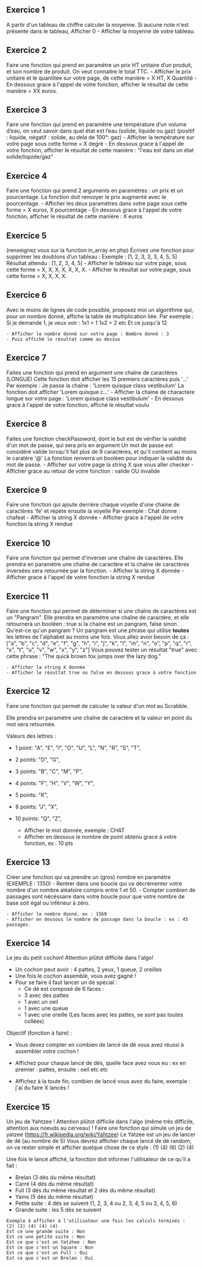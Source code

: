 ## Exercice 1 ##
A partir d'un tableau de chiffre calculer la moyenne. Si aucune note n'est présente dans le tableau, Afficher 0
	- Afficher la moyenne de votre tableau.

## Exercice 2 ##
Faire une fonction qui prend en paramètre un prix HT unitaire d’un produit, et son nombre de produit.
On veut connaitre le total TTC.
	- Afficher le prix unitaire et le quantitée sur votre page, de cette manière = X HT, X Quantité
	- En dessous grace à l'appel de votre fonction, afficher le résultat de cette manière = XX euros.

## Exercice 3 ##
Faire une fonction qui prend en paramètre une température d’un volume d’eau, on veut savoir dans quel état est l’eau (solide, liquide ou gaz) (positif : liquide, négatif : solide, au dela de 100°: gaz)
	- Afficher la température sur votre page sous cette forme = X degré
	- En dessous grace à l'appel de votre fonction, afficher le résultat de cette manière : "l'eau est dans un état solide/liquide/gaz"

## Exercice 4 ##
Faire une fonction qui prend 2 arguments en paramètres : un prix et un pourcentage.
La fonction doit renvoyer le prix augmenté avec le pourcentage.
	- Afficher les deux paramètres dans votre page sous cette forme = X euros, X pourcentage
	- En dessous grace à l'appel de votre fonction, afficher le résultat de cette manière : X euros

## Exercice 5 ##
(renseignez vous sur la function in_array en php)
Écrivez une fonction pour supprimer les doublons d’un tableau : Exemple : [1, 2, 3, 3, 3, 4, 5, 5] Résultat attendu : [1, 2, 3, 4, 5]
	- Afficher le tableau sur votre page, sous cette forme = X, X, X, X, X, X, X.
	- Afficher le résultat sur votre page, sous cette forme = X, X, X, X.

## Exercice 6 ##
Avec le moins de lignes de code possible, proposez moi un algorithme qui, pour un nombre donné, affiche la table de multiplication liée. Par exemple : Si je demande 1, je veux voir :
1x1 = 1
1x2 = 2
etc Et ce jusqu'à 12

	- Afficher le nombre donné sur votre page : Nombre donné : 3
	- Puis affiché le résultat comme au dessus

## Exercice 7 ##
Faites une fonction qui prend en argument une chaîne de caractères (LONGUE) Cette fonction doit afficher les 15 premiers caractères puis '...' Par exemple :
Je passe la chaîne : 'Lorem quisque class vestibulum'
La fonction doit afficher 'Lorem quisque c...'
	- Afficher la chaine de charactere longue sur votre page : 'Lorem quisque class vestibulum'
	- En dessous grace à l'appel de votre fonction, affiché le résultat voulu

## Exercice 8 ##
Faites une fonction checkPassword, dont le but est de vérifier la validité d'un mot de passe, qui sera pris en argument Un mot de passe est considéré valide lorsqu'il fait plus de 9 caractères, et qu'il contient au moins le caratère '@' La fonction renverra un booléen pour indiquer la validité du mot de passe.
	- Afficher sur votre page la string X que vous aller checker
	- Afficher grace au retour de votre fonction : valide OU invalide

## Exercice 9 ##
Faire une fonction qui ajoute derrière chaque voyelle d'une chaine de caractères 'fe' et répète ensuite la voyelle
Par exemple :
Chat donne : chafeat
	- Afficher la string X donnée
	- Afficher grace à l'appel de votre fonction la string X rendue

## Exercice 10 ##
Faire une fonction qui permet d'inverser une chaîne de caractères.
Elle prendra en paramètre une chaîne de caractère et la chaîne de caractères inversées sera retournée par la fonction.
	- Afficher la string X donnée
	- Afficher grace à l'appel de votre fonction la string X rendue

## Exercice 11 ##
Faire une fonction qui permet de déterminer si une chaîne de caractères est un "Pangram".
Elle prendra en paramètre une chaîne de caractère, et elle retournera un booléen : true si la chaine est un pangram, false sinon.
Qu'est-ce qu'un pangram ?
Un pangram est une phrase qui utilise **toutes** les lettres de l'alphabet au moins une fois.
Vous allez avoir besoin de ça : ["a", "b", "c", "d", "e", "f", "g", "h", "i", "j", "k", "l", "m", "n", "o", "p", "q", "r", "s", "t", "u", "v", "w", "x", "y", "z"]
Vous pouvez tester un résultat "true" avec cette phrase : "The quick brown fox jumps over the lazy dog."

	- Afficher la string X donnée
	- Afficher le résultat true ou false en dessous grace à votre fonction

## Exercice 12 ##
Faire une fonction qui permet de calculer la valeur d'un mot au Scrabble.

Elle prendra en paramètre une chaîne de caractère et la valeur en point du mot sera retournée.

Valeurs des lettres :

- 1 point: "A", "E", "I", "O", "U", "L", "N", "R", "S", "T",
- 2 points: "D", "G",
- 3 points: "B", "C", "M", "P",
- 4 points: "F", "H", "V", "W", "Y",
- 5 points: "K",
- 8 points: "J", "X",
- 10 points: "Q", "Z",

	- Afficher le mot donnée, exemple : CHAT
	- Afficher en dessous le nombre de point obtenu grace à votre fonction, ex : 10 pts

## Exercice 13 ##
Créer une fonction qui va prendre un (gros) nombre en paramètre (EXEMPLE : 1350)
	- Rentrer dans une boucle qui va décrémenter votre nombre d'un nombre aléatoire compris entre 1 et 50.
	- Compter combien de passages sont nécéssaire dans votre boucle pour que votre nombre de base soit égal ou inférieur à zéro.
	
	- Afficher le nombre donné, ex : 1569
	- Afficher en dessous le nombre de passage dans la boucle : ex : 45 passages.

## Exercice 14 ##
Le jeu du petit cochon! Attention plûtot difficile dans l'algo!
   - Un cochon peut avoir : 4 pattes, 2 yeux, 1 queue, 2 oreilles
   - Une fois le cochon assemblé, vous avez gagné !
   - Pour se faire il faut lancer un dé spécial :
      - Ce dé est composé de 6 faces :
      * 3 avec des pattes
      * 1 avec un oeil
      * 1 avec une queue
      * 1 avec une oreille
        (Les faces avec les pattes, se sont pas toutes collées)
        
   Objectif (fonction à faire) :
   - Vous devez compter en combien de lancé de dé vous avez réussi à assembler votre cochon ! 
   
   - Affichez pour chaque lancé de dés, quelle face avez vous eu : ex en premier : pattes, ensuite : oeil etc etc
   - Affichez à la toute fin, combien de lancé vous avez du faire, exemple : j'ai du faire X lancés !

## Exercice 15 ##
Un jeu de Yahtzee ! Attention plûtot difficile dans l'algo (même très difficile, attention aux noeuds au cerveau) !
Faire une fonction qui simule un jeu de yatzee (https://fr.wikipedia.org/wiki/Yahtzee)
   Le Yatzee est un jeu de lancer de dé (au nombre de 5)
   Vous devrez afficher chaque lancé de dé random, on va rester simple et afficher quelque chose de ce style :
   (1) (4) (6) (2) (4)
   
   Une fois le lancé affiché, la fonction doit informer l'utilisateur de ce qu'il a fait :
   - Brelan (3 dés du même résultat)
   - Carré (4 dés du même résultat)
   - Full (3 dés du même résultat et 2 dés du même résultat)
   - Yams (5 dés du même résultat)
   - Petite suite : 4 dés se suivent (1, 2, 3, 4 ou 2, 3, 4, 5 ou 3, 4, 5, 6)
   - Grande suite : les 5 dés se suivent

	Exemple à afficher à l'utilisateur une fois les calculs terminés : 
	(2) (2) (4) (4) (4)
	Est ce une grande suite : Non
	Est ce une petite suite : Non
	Est ce que c'est un Yatzhee : Non
	Est ce que c'est un Square : Non
	Est ce que c'est un Full : Oui
	Est ce que c'est un Brelan : Oui
